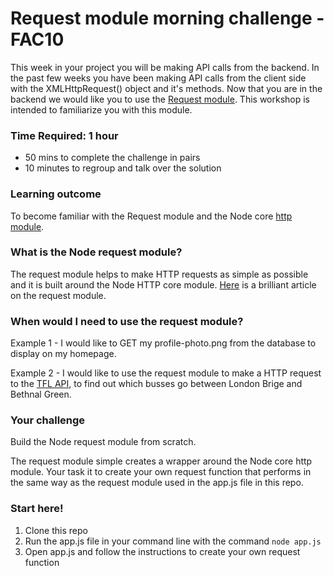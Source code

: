 # Request module morning challenge - FAC10 
This week in your project you will be making API calls from the backend. In the past few weeks you have been making API calls from the client side with the XMLHttpRequest() object and it's methods. Now that you are in the backend we would like you to use the [Request module](https://www.npmjs.com/package/request). This workshop is intended to familiarize you with this module. 

### Time Required: 1 hour
  - 50 mins to complete the challenge in pairs
  - 10 minutes to regroup and talk over the solution
  
### Learning outcome
To become familiar with the Request module and the Node core [http module](https://nodejs.org/api/http.html).

### What is the Node request module?
The request module helps to make HTTP requests as simple as possible and it is built around the Node HTTP core module. [Here](http://stackabuse.com/the-node-js-request-module/) is a brilliant article on the request module. 

### When would I need to use the request module? 
Example 1 - I would like to GET my profile-photo.png from the database to display on my homepage. 

Example 2 - I would like to use the request module to make a HTTP request to the [TFL API](https://api.tfl.gov.uk/), to find out which busses go between London Brige and Bethnal Green. 

### Your challenge 
Build the Node request module from scratch.

The request module simple creates a wrapper around the Node core http module. Your task it to create your own request function that performs in the same way as the request module used in the app.js file in this repo.

### Start here!
1) Clone this repo
2) Run the app.js file in your command line with the command `node app.js`
3) Open app.js and follow the instructions to create your own request function

